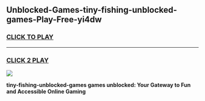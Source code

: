 
## Unblocked-Games-tiny-fishing-unblocked-games-Play-Free-yi4dw
<h3>
<a href="https://premium76.site?title=tiny-fishing-unblocked-games&ref=10A">CLICK TO PLAY</a></h3>
<hr>

<h3>
<a href="https://premium76.site?title=tiny-fishing-unblocked-games&ref=10A">CLICK 2 PLAY</a>
  
</h3>

<a href="https://premium76.site?title=tiny-fishing-unblocked-games&ref=10A"><img src="https://clearcache.store/games.png"></a>


**tiny-fishing-unblocked-games games unblocked: Your Gateway to Fun and Accessible Online Gaming**
